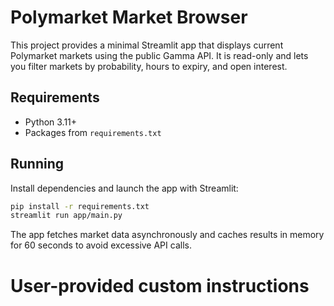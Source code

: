 # Polymarket Market Browser

This project provides a minimal Streamlit app that displays current Polymarket markets using the public Gamma API. It is read-only and lets you filter markets by probability, hours to expiry, and open interest.

## Requirements

- Python 3.11+
- Packages from `requirements.txt`

## Running

Install dependencies and launch the app with Streamlit:

```bash
pip install -r requirements.txt
streamlit run app/main.py
```

The app fetches market data asynchronously and caches results in memory for 60 seconds to avoid excessive API calls.

# User-provided custom instructions
